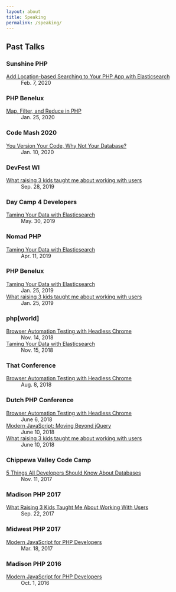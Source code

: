 ```yaml
---
layout: about
title: Speaking
permalink: /speaking/
---
```


<h2>Past Talks</h2>
<h3>Sunshine PHP</h3>
<dl>
    <dt>
        <a href="https://2020.sunshinephp.com/talks"  target="_blank">
            Add Location-based Searching to Your PHP App with Elasticsearch
        </a>
    </dt>
    <dd>Feb. 7, 2020</dd>
</dl>

<h3>PHP Benelux</h3>
<dl>
    <dt>
        <a href="https://joind.in/talk/d2113"  target="_blank">
            Map, Filter, and Reduce in PHP
        </a>
    </dt>
    <dd>Jan. 25, 2020</dd>
</dl>

<h3>Code Mash 2020</h3>
<dl>
    <dt>
        <a href="https://www.codemash.org/session-details/?id=144548"  target="_blank">
            You Version Your Code, Why Not Your Database?
        </a>
    </dt>
    <dd>Jan. 10, 2020</dd>
</dl>

<h3>DevFest WI</h3>
<dl>
    <dt>
        <a href="https://devfestwi.com/speakers/"  target="_blank">
            What raising 3 kids taught me about working with users
        </a>
    </dt>
    <dd>Sep. 28, 2019</dd>
</dl>

<h3>Day Camp 4 Developers</h3>
<dl>
<dt>
<a href="https://daycamp4developers.com/"  target="_blank">
Taming Your Data with Elasticsearch
</a>
</dt>
<dd>May. 30, 2019</dd>
</dl>

<h3>Nomad PHP</h3>
<dl>
<dt>
<a href="https://nomadphp.com/live"  target="_blank">
Taming Your Data with Elasticsearch
</a>
</dt>
<dd>Apr. 11, 2019</dd>
</dl>
<h3>PHP Benelux</h3>
<dl>
<dt>
<a href="https://joind.in/talk/5cced" target="_blank">
Taming Your Data with Elasticsearch
</a>
</dt>
<dd>
Jan. 25, 2019
</dd>
<dt>
<a href="https://joind.in/talk/25d2b" target="_blank">
What raising 3 kids taught me about working with users 
</a>
</dt>
<dd>
Jan. 25, 2019
</dd>
</dl>

<h3>php[world]</h3>
<dl>
<dt>
<a href="https://world.phparch.com/sessions/browser-automation-testing-with-headless-chrome/" target="_blank">
Browser Automation Testing with Headless Chrome
</a>
</dt>
<dd>
Nov. 14, 2018
</dd>
<dt>
<a href="https://world.phparch.com/sessions/taming-your-data-with-elasticsearch/" target="_blank">
Taming Your Data with Elasticsearch
</a>
</dt>
<dd>
Nov. 15, 2018
</dd>
</dl>

<h3>That Conference</h3>
<dl>
<dt>
<a href="https://www.thatconference.com/sessions/session/12200" target="_blank">
Browser Automation Testing with Headless Chrome
</a>
</dt>
<dd>
Aug. 8, 2018
</dd>
</dl>

<h3>Dutch PHP Conference</h3>
<dl>
<dt>
<a href="https://joind.in/talk/e62ac" target="_blank">
Browser Automation Testing with Headless Chrome
</a>
</dt>
<dd>
June 6, 2018
</dd>
<dt>
<a href="https://joind.in/talk/6cae0" target="_blank">
Modern JavaScript: Moving Beyond jQuery
</a>
</dt>
<dd>
June 10, 2018
</dd>
<dt>
<a href="https://joind.in/talk/3500d" target="_blank">
What raising 3 kids taught me about working with users 
</a>
</dt>
<dd>
June 10, 2018
</dd>
</dl>

<h3>Chippewa Valley Code Camp</h3>
<dl>
<dt>
<a href="https://speakerdeck.com/derekb/five-things-all-developers-should-know-about-databases" target="_blank">
5 Things All Developers Should Know About Databases
</a>
</dt>
<dd>
Nov. 11, 2017
</dd>
</dl>

<h3>Madison PHP 2017</h3>
<dl>
<dt>
<a href="https://joind.in/talk/19ab2" target="_blank">
What Raising 3 Kids Taught Me About Working With Users
</a>
</dt>
<dd>
Sep. 22, 2017
</dd>
</dl>

<h3>Midwest PHP 2017</h3>
<dl>
<dt>
<a href="https://joind.in/talk/9a733" target="_blank">
Modern JavaScript for PHP Developers
</a>
</dt>
<dd>
Mar. 18, 2017
</dd>
</dl>

<h3>Madison PHP 2016</h3>
<dl>
<dt>
<a href="https://joind.in/talk/63d7a" target="_blank">
Modern JavaScript for PHP Developers
</a>
</dt>
<dd>
Oct. 1, 2016
</dd>
</dl>
